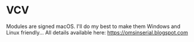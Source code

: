 # VCV
Modules are signed macOS. I'll do my best to make them Windows and Linux friendly...
All details available here: https://omsinserial.blogspot.com
